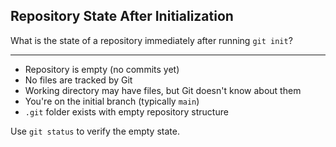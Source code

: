 ## Repository State After Initialization

What is the state of a repository immediately after running `git init`?

---

- Repository is empty (no commits yet)
- No files are tracked by Git
- Working directory may have files, but Git doesn't know about them
- You're on the initial branch (typically `main`)
- `.git` folder exists with empty repository structure

Use `git status` to verify the empty state.

